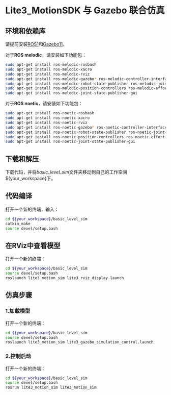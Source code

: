 Lite3_MotionSDK 与 Gazebo 联合仿真
=====

## 环境和依赖库
请提前安装[ROS1](https://www.ros.org/blog/getting-started/#)和[Gazebo11](https://gazebosim.org/docs)。

对于**ROS melodic**，请安装如下功能包：
```bash
sudo apt-get install ros-melodic-rosbash
sudo apt-get install ros-melodic-xacro
sudo apt-get install ros-melodic-rviz
sudo apt-get install ros-melodic-gazebo* ros-melodic-controller-interface ros-melodic-gazebo-ros-control
sudo apt-get install ros-melodic-robot-state-publisher ros-melodic-joint-state-controller 
sudo apt-get install ros-melodic-position-controllers ros-melodic-effort-controllers ros-melodic-joint-trajectory-controller
sudo apt-get install ros-melodic-joint-state-publisher-gui
```

对于**ROS noetic**，请安装如下功能包：
```bash
sudo apt-get install ros-noetic-rosbash
sudo apt-get install ros-noetic-xacro
sudo apt-get install ros-noetic-rviz
sudo apt-get install ros-noetic-gazebo* ros-noetic-controller-interface ros-noetic-gazebo-ros-control
sudo apt-get install ros-noetic-robot-state-publisher ros-noetic-joint-state-controller 
sudo apt-get install ros-noetic-position-controllers ros-noetic-effort-controllers ros-noetic-joint-trajectory-controller
sudo apt-get install ros-noetic-joint-state-publisher-gui
```

## 下载和解压
下载代码，并将*basic_level_sim*文件夹移动到自己的工作空间${your_workspace}下。

## 代码编译
打开一个新的终端，输入：
```bash
cd ${your_workspace}/basic_level_sim
catkin_make
source devel/setup.bash
```

## 在RViz中查看模型
打开一个新的终端：
```bash
cd ${your_workspace}/basic_level_sim
source devel/setup.bash
roslaunch lite3_motion_sim lite3_rviz_display.launch
```

## 仿真步骤
### 1.加载模型 ###
打开一个新的终端：
```bash
cd ${your_workspace}/basic_level_sim
source devel/setup.bash
roslaunch lite3_motion_sim lite3_gazebo_simulation_control.launch
```

### 2.控制启动 ###
打开一个新的终端：
```bash
cd ${your_workspace}/basic_level_sim
source devel/setup.bash
rosrun lite3_motion_sim lite3_motion_sim
```
